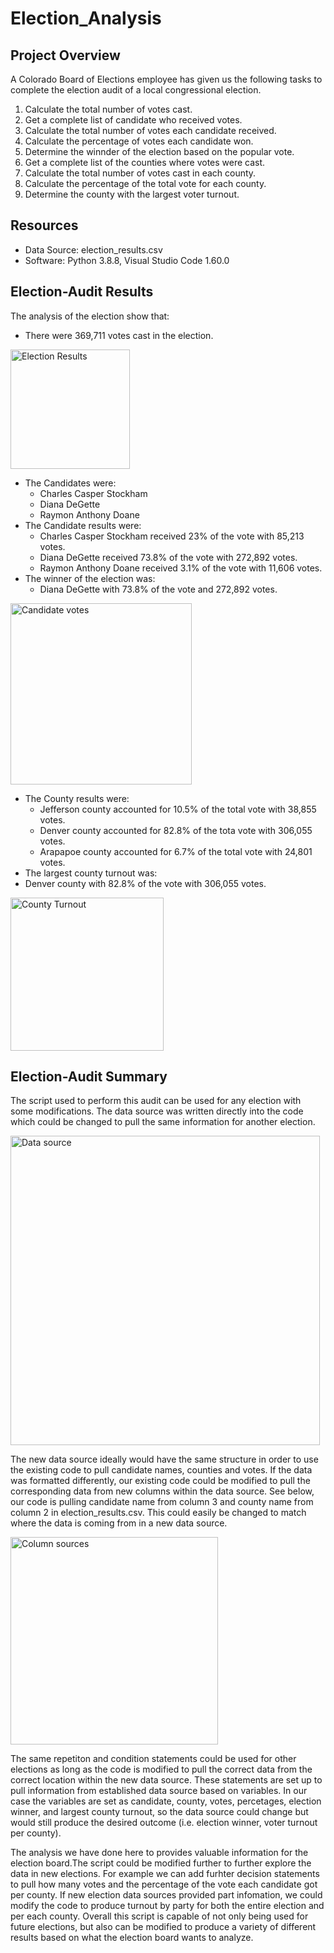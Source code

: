 # Election_Analysis

## Project Overview
A Colorado Board of Elections employee has given us the following tasks to complete the election audit of a local congressional election.

1. Calculate the total number of votes cast.
2. Get a complete list of candidate who received votes.
3. Calculate the total number of votes each candidate received.
4. Calculate the percentage of votes each candidate won.
5. Determine the winnder of the election based on the popular vote.
6. Get a complete list of the counties where votes were cast.
7. Calculate the total number of votes cast in each county.
8. Calculate the percentage of the total vote for each county.
9. Determine the county with the largest voter turnout.

## Resources
- Data Source: election_results.csv
- Software: Python 3.8.8, Visual Studio Code 1.60.0

## Election-Audit Results
The analysis of the election show that:
- There were 369,711 votes cast in the election.

<img width="191" alt="Election Results" src="https://user-images.githubusercontent.com/89098766/133939286-423b8f00-a686-4f39-a23c-d41347510787.png">

- The Candidates were:
  - Charles Casper Stockham
  - Diana DeGette
  - Raymon Anthony Doane
- The Candidate results were:
  - Charles Casper Stockham received 23% of the vote with 85,213 votes.
  - Diana DeGette received 73.8% of the vote with 272,892 votes.
  - Raymon Anthony Doane received 3.1% of the vote with 11,606 votes.
- The winner of the election was:
  - Diana DeGette with 73.8% of the vote and 272,892 votes.
 
 <img width="290" alt="Candidate votes" src="https://user-images.githubusercontent.com/89098766/133939301-0fe2a705-08d9-43c5-b717-602d67a9e7e7.png">

- The County results were:
  - Jefferson county accounted for 10.5% of the total vote with 38,855 votes.
  - Denver county accounted for 82.8% of the tota vote with 306,055 votes.
  - Arapapoe county accounted for 6.7% of the total vote with 24,801 votes.
 - The largest county turnout was:
  - Denver county with 82.8% of the vote with 306,055 votes.

<img width="245" alt="County Turnout" src="https://user-images.githubusercontent.com/89098766/133939306-34097f00-06d3-4fe0-b398-6e82691e2be6.png">

## Election-Audit Summary

The script used to perform this audit can be used for any election with some modifications. The data source was written directly into the code which could be changed to pull the same information for another election.  

<img width="495" alt="Data source" src="https://user-images.githubusercontent.com/89098766/133939520-8b94e2e3-df61-4649-bb25-9cc9dcce220f.png">

The new data source ideally would have the same structure in order to use the existing code to pull candidate names, counties and votes. If the data was formatted differently, our existing code could be modified to pull the corresponding data from new columns within the data source. See below, our code is pulling candidate name from column 3 and county name from column 2 in election_results.csv. This could easily be changed to match where the data is coming from in a new data source.

<img width="332" alt="Column sources" src="https://user-images.githubusercontent.com/89098766/133939700-b4a22b81-31c1-4b77-83e3-863e3bad4564.png">

The same repetiton and condition statements could be used for other elections as long as the code is modified to pull the correct data from the correct location within the new data source. These statements are set up to pull information from established data source based on variables. In our case the variables are set as candidate, county, votes, percetages, election winner, and largest county turnout, so the data source could change but would still produce the desired outcome (i.e. election winner, voter turnout per county).

The analysis we have done here to provides valuable information for the election board.The script could be modified further to further explore the data in new elections. For example we can add furhter decision statements to pull how many votes and the percentage of the vote each candidate got per county. If new election data sources provided part infomation, we could modify the code to produce turnout by party for both the entire election and per each county. Overall this script is capable of not only being used for future elections, but also can be modified to produce a variety of different results based on what the election board wants to analyze.
